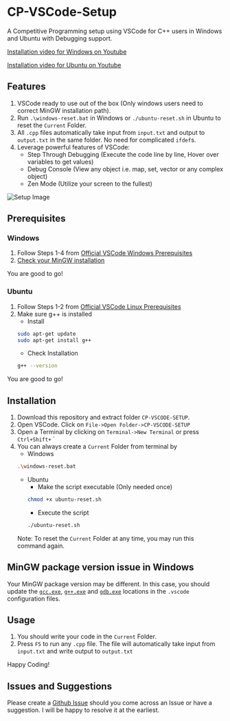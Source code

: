 # CP-VSCode-Setup
A Competitive Programming setup using VSCode for C++ users in Windows and Ubuntu with Debugging support.

[Installation video for Windows on Youtube](https://youtu.be/qzEWDVXknzg)

[Installation video for Ubuntu on Youtube](https://youtu.be/HNeDI7Ijbfc)

## **Features**
1) VSCode ready to use out of the box (Only windows users need to correct MinGW installation path).
1) Run `.\windows-reset.bat` in Windows or `./ubuntu-reset.sh` in Ubuntu to reset the `Current` Folder.
1) All `.cpp` files automatically take input from `input.txt` and output to `output.txt` in the same folder. No need for complicated `ifdef`s.
1) Leverage powerful features of VSCode:
   * Step Through Debugging (Execute the code line by line, Hover over variables to get values)
   * Debug Console (View any object i.e. map, set, vector or any complex object)
   * Zen Mode (Utilize your screen to the fullest)

![Setup Image](https://user-images.githubusercontent.com/37595244/96337963-6f224880-10a8-11eb-8750-6a1974417903.png)

## **Prerequisites**

### Windows
1) Follow Steps 1-4 from [Official VSCode Windows Prerequisites](https://code.visualstudio.com/docs/cpp/config-mingw#_prerequisites)
1) [Check your MinGW installation](https://code.visualstudio.com/docs/cpp/config-mingw#_check-your-mingw-installation)

You are good to go!

### Ubuntu
1) Follow Steps 1-2 from [Official VSCode Linux Prerequisites](https://code.visualstudio.com/docs/cpp/config-linux#_prerequisites)
1) Make sure g++ is installed
    * Install
    ```bash
    sudo apt-get update
    sudo apt-get install g++
    ```
    * Check Installation
    ```bash
    g++ --version
    ```

You are good to go!

## Installation
1) Download this repository and extract folder `CP-VSCODE-SETUP`.
1) Open VSCode. Click on `File->Open Folder->CP-VSCODE-SETUP`
1) Open a Terminal by clicking on `Terminal->New Terminal` or press `Ctrl+Shift+` `
1) You can always create a `Current` Folder from terminal by
    * Windows
    ```bash
    .\windows-reset.bat
    ```
    * Ubuntu
        * Make the script executable (Only needed once)
        ```bash
        chmod +x ubuntu-reset.sh
        ```
        * Execute the script
        ```bash
        ./ubuntu-reset.sh
        ```
    Note: To reset the `Current` Folder at any time, you may run this command again.

## MinGW package version issue in Windows
Your MinGW package version may be different. In this case, you should update the [`gcc.exe`](https://github.com/codeict/CP-VSCode-Setup/blob/d01a02a94c6ddf77f9160604b17bdbb3570eb4e9/.vscode/c_cpp_properties.json#L13), [`g++.exe`](https://github.com/codeict/CP-VSCode-Setup/blob/d01a02a94c6ddf77f9160604b17bdbb3570eb4e9/.vscode/tasks.json#L27) and [`gdb.exe`](https://github.com/codeict/CP-VSCode-Setup/blob/d01a02a94c6ddf77f9160604b17bdbb3570eb4e9/.vscode/launch.json#L30) locations in the `.vscode` configuration files.

## Usage
1) You should write your code in the `Current` Folder.
1) Press `F5` to run any `.cpp` file. The file will automatically take input from `input.txt` and write output to `output.txt`

Happy Coding!

## Issues and Suggestions
Please create a [Github Issue](https://guides.github.com/features/issues/) should you come across an Issue or have a suggestion. I will be happy to resolve it at the earliest.
